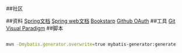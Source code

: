 ##社区

##资料
[Spring文档](https://spring.io/guides)
[Spring web文档](https://spring.io/guides/gs/serving-web-content/)
[Bookstarp](https://www.bootcss.com/)
[Github OAuth](https://developer.github.com/apps/building-oauth-apps/creating-an-oauth-app/)
##工具
[Git](https://git-scm.com/)
[Visual Paradigm]()
##脚本
```sql

```
```bash
mvn -Dmybatis.generator.overwrite=true mybatis-generator:generate
```
